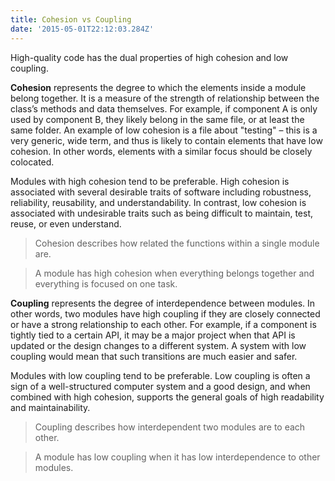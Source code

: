 ```yaml
---
title: Cohesion vs Coupling
date: '2015-05-01T22:12:03.284Z'
---
```


High-quality code has the dual properties of high cohesion and low coupling.

**Cohesion** represents the degree to which the elements inside a module belong together. It is a measure of the strength of relationship between the class’s methods and data themselves. For example, if component A is only used by component B, they likely belong in the same file, or at least the same folder. An example of low cohesion is a file about "testing" – this is a very generic, wide term, and thus is likely to contain elements that have low cohesion. In other words, elements with a similar focus should be closely colocated.

Modules with high cohesion tend to be preferable. High cohesion is associated with several desirable traits of software including robustness, reliability, reusability, and understandability. In contrast, low cohesion is associated with undesirable traits such as being difficult to maintain, test, reuse, or even understand.

> Cohesion describes how related the functions within a single module are.

> A module has high cohesion when everything belongs together and everything is focused on one task.

**Coupling** represents the degree of interdependence between modules. In other words, two modules have high coupling if they are closely connected or have a strong relationship to each other. For example, if a component is tightly tied to a certain API, it may be a major project when that API is updated or the design changes to a different system. A system with low coupling would mean that such transitions are much easier and safer.

Modules with low coupling tend to be preferable. Low coupling is often a sign of a well-structured computer system and a good design, and when combined with high cohesion, supports the general goals of high readability and maintainability.

> Coupling describes how interdependent two modules are to each other.

> A module has low coupling when it has low interdependence to other modules.

